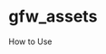 gfw_assets
==========

How to Use

  <div id="headerGfw"></div>
  <div id="footerGfw"></div>
  <script type="text/javascript" src="http://code.jquery.com/jquery-1.11.0.min.js"></script>
  <script type="text/javascript" src="http://cdn.jsdelivr.net/jquery.slick/1.3.15/slick.min.js"></script>  
  <script id="loader-gfw" type="text/javascript" src="https://cdn.rawgit.com/simbiotica/gfw_assets/master/src/header-loader.js" data-current=".shape-fire"></script>



